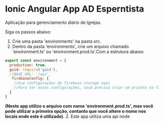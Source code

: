 # Ionic Angular App AD Esperntista

Aplicação para gerenciamento diário de Igrejas.

Siga os passos abaixo:
1. Crie uma pasta 'environments' na pasta src.
2. Dentro da pasta 'environments', crie um arquivo chamado 'environment.ts' ou 'environment.prod.ts'.Com a estrutura abaixo:

~~~javascript
export const environment = {
  production: true,
  guid: require('guid'),
  //BASE_URL: '/api',
   firebaseConfig: {
    //Sua configurações do firebase storage aqui
    //Para ter essas configurações, você precisa criar um projeto no firebase, e mais específicamente criar um storage.
  }
}
~~~
**(Neste app utilizo o arquivo com nome 'environment.prod.ts', mas você pode utilizar a primeira opção, contanto
que você altere o nome nos locais onde este é utilizado).**
2. Este app utiliza uma api node
